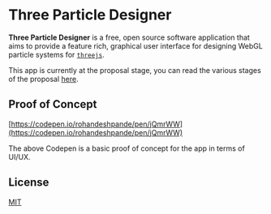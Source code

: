 # Three Particle Designer

**Three Particle Designer** is a free, open source software application that aims to provide a feature rich, graphical user interface for designing WebGL particle systems for [`threejs`](https://threejs.org).


This app is currently at the proposal stage, you can read the various stages of the proposal [here](./proposal/README.md).

## Proof of Concept

[https://codepen.io/rohandeshpande/pen/jQmrWW](https://codepen.io/rohandeshpande/pen/jQmrWW)

The above Codepen is a basic proof of concept for the app in terms of UI/UX.

## License

[MIT](LICENSE.md)
